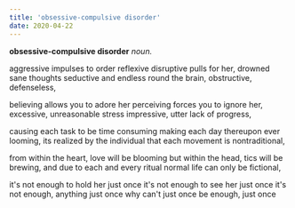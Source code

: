 ```yaml
---
title: 'obsessive-compulsive disorder'
date: 2020-04-22
---
```


**obsessive-compulsive disorder** _noun._

aggressive impulses to order
reflexive disruptive pulls for her,
drowned sane thoughts seductive and endless
round the brain, obstructive, defenseless,

believing allows you to adore her
perceiving forces you to ignore her,
excessive, unreasonable stress
impressive, utter lack of progress,

causing each task to be time consuming
making each day thereupon ever looming,
its realized by the individual
that each movement is nontraditional,

from within the heart, love will be blooming
but within the head, tics will be brewing,
and due to each and every ritual
normal life can only be fictional,

it's not enough to hold her just once
it's not enough to see her just once
it's not enough, anything just once
why can't just once be enough, just once
